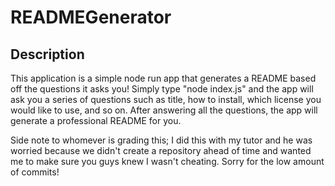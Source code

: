 # READMEGenerator

## Description
This application is a simple node run app that generates a README based off the questions it asks you! Simply type "node index.js" and the app will ask you a series of questions such as title, how to install, which license you would like to use, and so on. After answering all the questions, the app will generate a professional README for you.

Side note to whomever is grading this; I did this with my tutor and he was worried because we didn't create a repository ahead of time and wanted me to make sure you guys knew I wasn't cheating. Sorry for the low amount of commits!
